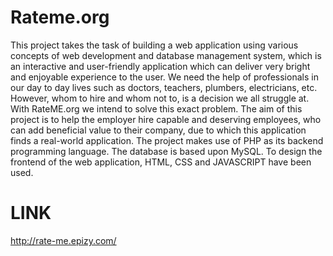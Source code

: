 # Rateme.org
This project takes the task of building a web application using various concepts of web development and database management system, which is an interactive and user-friendly application which can deliver very bright and enjoyable experience to the user.
We need the help of professionals in our day to day lives such as doctors, teachers, plumbers, electricians, etc. However, whom to hire and whom not to, is a decision we all struggle at. With RateME.org we intend to solve this exact problem.
The aim of this project is to help the employer hire capable and deserving employees, who can add beneficial value to their company, due to which this application finds a real-world application.
The project makes use of PHP as its backend programming language. The database is based upon MySQL. To design the frontend of the web application, HTML, CSS and JAVASCRIPT have been used.
# LINK
http://rate-me.epizy.com/
